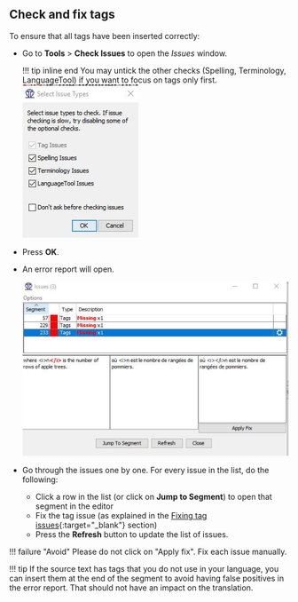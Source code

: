## Check and fix tags

To ensure that all tags have been inserted correctly:

- Go to **Tools** > **Check Issues** to open the _Issues_ window.

  !!! tip inline end
  You may untick the other checks (Spelling, Terminology, LanguageTool) if you want to focus on tags only first.
  ![](../_img/33_check_issues.jpg)

- Press **OK**.
- An error report will open.

  ![](../_img/34_error_report.jpg)

- Go through the issues one by one. For every issue in the list, do the following:

  - Click a row in the list (or click on **Jump to Segment**) to open that segment in the editor
  - Fix the tag issue (as explained in the [Fixing tag issues](../tags/#fixing-tag-issues){:target="\_blank"} section)
  - Press the **Refresh** button to update the list of issues.

<!-- prettier-ignore -->
!!! failure "Avoid"
    Please do not click on "Apply fix". Fix each issue manually.

<!-- prettier-ignore -->
!!! tip
    If the source text has tags that you do not use in your language, you can insert them at the end of the segment to avoid having false positives in the error report. That should not have an impact on the translation.
